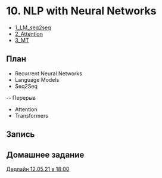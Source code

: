 # 10. NLP with Neural Networks

* [1_LM_seq2seq](https://colab.research.google.com/github/samstikhin/ml2022/blob/master/10-NLPNN/1_LM_seq2seq.ipynb)
* [2_Attention](https://colab.research.google.com/github/samstikhin/ml2022/blob/master/10-NLPNN/2_Attention.ipynb)
* [3_MT](https://colab.research.google.com/github/samstikhin/ml2022/blob/master/10-NLPNN/3_mt.ipynb)


## План
* Recurrent Neural Networks
* Language Models
* Seq2Seq

-- Перерыв

* Attention
* Transformers

## Запись 


## Домашнее задание
[Дедлайн 12.05.21 в 18:00]()

